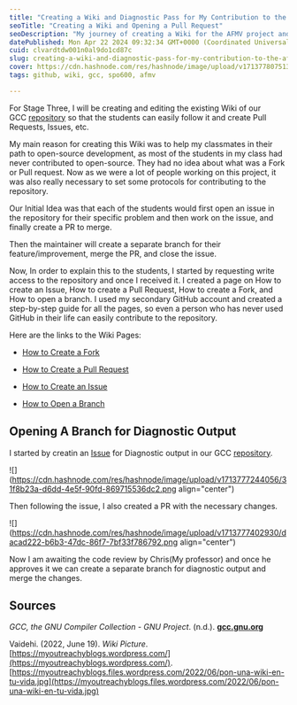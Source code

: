 ```yaml
---
title: "Creating a Wiki and Diagnostic Pass for My Contribution to the AFMV Project"
seoTitle: "Creating a Wiki and Opening a Pull Request"
seoDescription: "My journey of creating a Wiki for the AFMV project and open my Pull request for Diagnostic Output"
datePublished: Mon Apr 22 2024 09:32:34 GMT+0000 (Coordinated Universal Time)
cuid: clvardtdw001n0al9do1cd87c
slug: creating-a-wiki-and-diagnostic-pass-for-my-contribution-to-the-afmv-project
cover: https://cdn.hashnode.com/res/hashnode/image/upload/v1713778075130/ff6ebc49-01a0-4c6c-a6d6-f1442cf0c5a3.jpeg
tags: github, wiki, gcc, spo600, afmv

---
```


For Stage Three, I will be creating and editing the existing Wiki of our GCC [repository](https://github.com/Seneca-CDOT/gcc/wiki) so that the students can easily follow it and create Pull Requests, Issues, etc.

My main reason for creating this Wiki was to help my classmates in their path to open-source development, as most of the students in my class had never contributed to open-source. They had no idea about what was a Fork or Pull request. Now as we were a lot of people working on this project, it was also really necessary to set some protocols for contributing to the repository.

Our Initial Idea was that each of the students would first open an issue in the repository for their specific problem and then work on the issue, and finally create a PR to merge.

Then the maintainer will create a separate branch for their feature/improvement, merge the PR, and close the issue.

Now, In order to explain this to the students, I started by requesting write access to the repository and once I received it. I created a page on How to create an Issue, How to create a Pull Request, How to create a Fork, and How to open a branch. I used my secondary GitHub account and created a step-by-step guide for all the pages, so even a person who has never used GitHub in their life can easily contribute to the repository.

Here are the links to the Wiki Pages:

* [How to Create a Fork](https://github.com/Seneca-CDOT/gcc/wiki/How-to-Create-a-Fork)
    
* [How to Create a Pull Request](https://github.com/Seneca-CDOT/gcc/wiki/How-to-Create-a-Pull-Request)
    
* [How to Create an Issue](https://github.com/Seneca-CDOT/gcc/wiki/How-to-Create-an-Issue)
    
* [How to Open a Branch](https://github.com/Seneca-CDOT/gcc/wiki/How-to-Open-a-Branch)
    

## Opening A Branch for Diagnostic Output

I started by creatin an [Issue](https://github.com/Seneca-CDOT/gcc/issues/17) for Diagnostic output in our GCC [repository](https://github.com/Seneca-CDOT/gcc).

![](https://cdn.hashnode.com/res/hashnode/image/upload/v1713777244056/31f8b23a-d6dd-4e5f-90fd-869715536dc2.png align="center")

Then following the issue, I also created a PR with the necessary changes.

![](https://cdn.hashnode.com/res/hashnode/image/upload/v1713777402930/dacad222-b6b3-47dc-86f7-7bf33f786792.png align="center")

Now I am awaiting the code review by Chris(My professor) and once he approves it we can create a separate branch for diagnostic output and merge the changes.

## **Sources**

*GCC, the GNU Compiler Collection - GNU Project*. (n.d.). [**gcc.gnu.org**](https://gcc.gnu.org/)

Vaidehi. (2022, June 19). *Wiki Picture*. [https://myoutreachyblogs.wordpress.com/](https://myoutreachyblogs.wordpress.com/). [https://myoutreachyblogs.files.wordpress.com/2022/06/pon-una-wiki-en-tu-vida.jpg](https://myoutreachyblogs.files.wordpress.com/2022/06/pon-una-wiki-en-tu-vida.jpg)